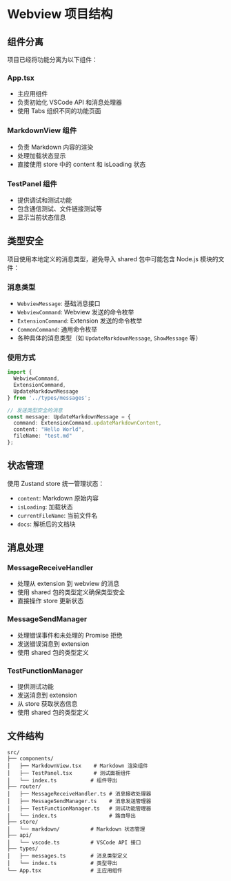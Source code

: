 # Webview 项目结构

## 组件分离

项目已经将功能分离为以下组件：

### App.tsx
- 主应用组件
- 负责初始化 VSCode API 和消息处理器
- 使用 Tabs 组织不同的功能页面

### MarkdownView 组件
- 负责 Markdown 内容的渲染
- 处理加载状态显示
- 直接使用 store 中的 content 和 isLoading 状态

### TestPanel 组件
- 提供调试和测试功能
- 包含通信测试、文件链接测试等
- 显示当前状态信息

## 类型安全

项目使用本地定义的消息类型，避免导入 shared 包中可能包含 Node.js 模块的文件：

### 消息类型
- `WebviewMessage`: 基础消息接口
- `WebviewCommand`: Webview 发送的命令枚举
- `ExtensionCommand`: Extension 发送的命令枚举
- `CommonCommand`: 通用命令枚举
- 各种具体的消息类型（如 `UpdateMarkdownMessage`, `ShowMessage` 等）

### 使用方式
```typescript
import { 
  WebviewCommand, 
  ExtensionCommand,
  UpdateMarkdownMessage 
} from '../types/messages';

// 发送类型安全的消息
const message: UpdateMarkdownMessage = {
  command: ExtensionCommand.updateMarkdownContent,
  content: "Hello World",
  fileName: "test.md"
};
```

## 状态管理

使用 Zustand store 统一管理状态：
- `content`: Markdown 原始内容
- `isLoading`: 加载状态
- `currentFileName`: 当前文件名
- `docs`: 解析后的文档块

## 消息处理

### MessageReceiveHandler
- 处理从 extension 到 webview 的消息
- 使用 shared 包的类型定义确保类型安全
- 直接操作 store 更新状态

### MessageSendManager
- 处理错误事件和未处理的 Promise 拒绝
- 发送错误消息到 extension
- 使用 shared 包的类型定义

### TestFunctionManager
- 提供测试功能
- 发送消息到 extension
- 从 store 获取状态信息
- 使用 shared 包的类型定义

## 文件结构

```
src/
├── components/
│   ├── MarkdownView.tsx    # Markdown 渲染组件
│   ├── TestPanel.tsx       # 测试面板组件
│   └── index.ts           # 组件导出
├── router/
│   ├── MessageReceiveHandler.ts # 消息接收处理器
│   ├── MessageSendManager.ts    # 消息发送管理器
│   ├── TestFunctionManager.ts   # 测试功能管理器
│   └── index.ts                 # 路由导出
├── store/
│   └── markdown/          # Markdown 状态管理
├── api/
│   └── vscode.ts          # VSCode API 接口
├── types/
│   ├── messages.ts        # 消息类型定义
│   └── index.ts           # 类型导出
└── App.tsx                # 主应用组件
``` 